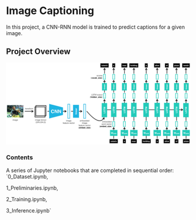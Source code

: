 # Image Captioning

In this project, a CNN-RNN model is trained to predict captions for a given image.

## Project Overview
![Model Architecture](./images/encoder-decoder.png)

### Contents
A series of Jupyter notebooks that are completed in sequential order:
`0_Dataset.ipynb, 

1_Preliminaries.ipynb, 

2_Training.ipynb, 

3_Inference.ipynb`
